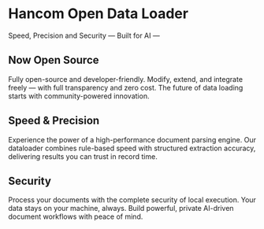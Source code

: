 # Hancom Open Data Loader

Speed, Precision and Security — Built for AI —

## Now Open Source

Fully open-source and developer-friendly. Modify, extend, and integrate freely — with full transparency and zero cost. The future of data loading starts with community-powered innovation.

## Speed & Precision

Experience the power of a high-performance document parsing engine. Our dataloader combines rule-based speed with structured extraction accuracy, delivering results you can trust in record time.

## Security

Process your documents with the complete security of local execution. Your data stays on your machine, always. Build powerful, private AI-driven document workflows with peace of mind.
